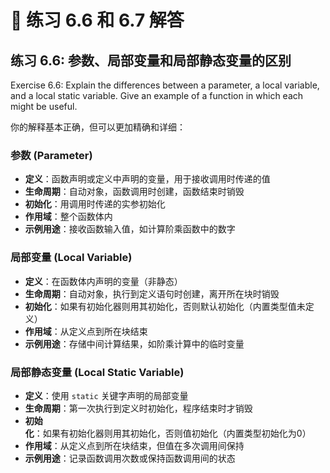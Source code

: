 # 📘 练习 6.6 和 6.7 解答

## 练习 6.6: 参数、局部变量和局部静态变量的区别

Exercise 6.6: Explain the differences between a parameter, a local variable,
and a local static variable. Give an example of a function in which each
might be useful.

你的解释基本正确，但可以更加精确和详细：

### 参数 (Parameter)
- **定义**：函数声明或定义中声明的变量，用于接收调用时传递的值
- **生命周期**：自动对象，函数调用时创建，函数结束时销毁
- **初始化**：用调用时传递的实参初始化
- **作用域**：整个函数体内
- **示例用途**：接收函数输入值，如计算阶乘函数中的数字

### 局部变量 (Local Variable)
- **定义**：在函数体内声明的变量（非静态）
- **生命周期**：自动对象，执行到定义语句时创建，离开所在块时销毁
- **初始化**：如果有初始化器则用其初始化，否则默认初始化（内置类型值未定义）
- **作用域**：从定义点到所在块结束
- **示例用途**：存储中间计算结果，如阶乘计算中的临时变量

### 局部静态变量 (Local Static Variable)
- **定义**：使用 `static` 关键字声明的局部变量
- **生命周期**：第一次执行到定义时初始化，程序结束时才销毁
- **初始化**：如果有初始化器则用其初始化，否则值初始化（内置类型初始化为0）
- **作用域**：从定义点到所在块结束，但值在多次调用间保持
- **示例用途**：记录函数调用次数或保持函数调用间的状态

